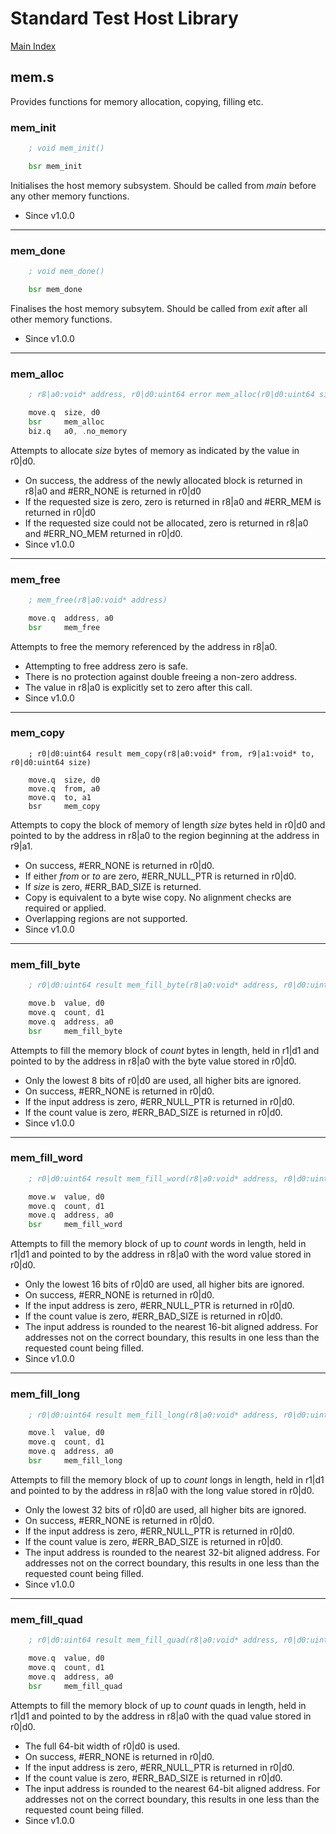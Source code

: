 # Standard Test Host Library

[Main Index](../README.md)

## mem.s
Provides functions for memory allocation, copying, filling etc.

### mem_init
```asm
    ; void mem_init()

    bsr mem_init
```
Initialises the host memory subsystem. Should be called from _main_ before any other memory functions.

- Since v1.0.0
___

### mem_done
```asm
    ; void mem_done()

    bsr mem_done
```
Finalises the host memory subsytem. Should be called from _exit_ after all other memory functions.

- Since v1.0.0
___
### mem_alloc
```asm
    ; r8|a0:void* address, r0|d0:uint64 error mem_alloc(r0|d0:uint64 size)

    move.q  size, d0
    bsr     mem_alloc
    biz.q   a0, .no_memory
```
Attempts to allocate _size_ bytes of memory as indicated by the value in r0|d0.

- On success, the address of the newly allocated block is returned in r8|a0 and #ERR_NONE is returned in r0|d0
- If the requested size is zero, zero is returned in r8|a0 and #ERR_MEM is returned in r0|d0
- If the requested size could not be allocated, zero is returned in r8|a0 and #ERR_NO_MEM returned in r0|d0.
- Since v1.0.0
___
### mem_free
```asm
    ; mem_free(r8|a0:void* address)

    move.q  address, a0
    bsr     mem_free
```
Attempts to free the memory referenced by the address in r8|a0.

- Attempting to free address zero is safe.
- There is no protection against double freeing a non-zero address.
- The value in r8|a0 is explicitly set to zero after this call.
- Since v1.0.0
___
### mem_copy
```
    ; r0|d0:uint64 result mem_copy(r8|a0:void* from, r9|a1:void* to, r0|d0:uint64 size)

    move.q  size, d0
    move.q  from, a0
    move.q  to, a1
    bsr     mem_copy
```
Attempts to copy the block of memory of length _size_ bytes held in r0|d0 and pointed to by the address in r8|a0 to the region beginning at the address in r9|a1.

- On success, #ERR_NONE is returned in r0|d0.
- If either _from_ or _to_ are zero, #ERR_NULL_PTR is returned in r0|d0.
- If _size_ is zero, #ERR_BAD_SIZE is returned.
- Copy is equivalent to a byte wise copy. No alignment checks are required or applied.
- Overlapping regions are not supported.
- Since v1.0.0

___
### mem_fill_byte
```asm
    ; r0|d0:uint64 result mem_fill_byte(r8|a0:void* address, r0|d0:uint8 value, r1|d1:uint64 count)

    move.b  value, d0
    move.q  count, d1
    move.q  address, a0
    bsr     mem_fill_byte
```
Attempts to fill the memory block of _count_ bytes in length, held in r1|d1 and pointed to by the address in r8|a0 with the byte value stored in r0|d0.

- Only the lowest 8 bits of r0|d0 are used, all higher bits are ignored.
- On success, #ERR_NONE is returned in r0|d0.
- If the input address is zero, #ERR_NULL_PTR is returned in r0|d0.
- If the count value is zero, #ERR_BAD_SIZE is returned in r0|d0.
- Since v1.0.0
___
### mem_fill_word
```asm
    ; r0|d0:uint64 result mem_fill_word(r8|a0:void* address, r0|d0:uint16 value, r1|d1:uint64 count)

    move.w  value, d0
    move.q  count, d1
    move.q  address, a0
    bsr     mem_fill_word
```
Attempts to fill the memory block of up to _count_ words in length, held in r1|d1 and pointed to by the address in r8|a0 with the word value stored in r0|d0.

- Only the lowest 16 bits of r0|d0 are used, all higher bits are ignored.
- On success, #ERR_NONE is returned in r0|d0.
- If the input address is zero, #ERR_NULL_PTR is returned in r0|d0.
- If the count value is zero, #ERR_BAD_SIZE is returned in r0|d0.
- The input address is rounded to the nearest 16-bit aligned address. For addresses not on the correct boundary, this results in one less than the requested count being filled.
- Since v1.0.0
___
### mem_fill_long
```asm
    ; r0|d0:uint64 result mem_fill_long(r8|a0:void* address, r0|d0:uint32 value, r1|d1:uint64 count)

    move.l  value, d0
    move.q  count, d1
    move.q  address, a0
    bsr     mem_fill_long
```
Attempts to fill the memory block of up to _count_ longs in length, held in r1|d1 and pointed to by the address in r8|a0 with the long value stored in r0|d0.

- Only the lowest 32 bits of r0|d0 are used, all higher bits are ignored.
- On success, #ERR_NONE is returned in r0|d0.
- If the input address is zero, #ERR_NULL_PTR is returned in r0|d0.
- If the count value is zero, #ERR_BAD_SIZE is returned in r0|d0.
- The input address is rounded to the nearest 32-bit aligned address. For addresses not on the correct boundary, this results in one less than the requested count being filled.
- Since v1.0.0
___
### mem_fill_quad
```asm
    ; r0|d0:uint64 result mem_fill_quad(r8|a0:void* address, r0|d0:uint64 value, r1|d1:uint64 count)

    move.q  value, d0
    move.q  count, d1
    move.q  address, a0
    bsr     mem_fill_quad
```
Attempts to fill the memory block of up to _count_ quads in length, held in r1|d1 and pointed to by the address in r8|a0 with the quad value stored in r0|d0.

- The full 64-bit width of r0|d0 is used.
- On success, #ERR_NONE is returned in r0|d0.
- If the input address is zero, #ERR_NULL_PTR is returned in r0|d0.
- If the count value is zero, #ERR_BAD_SIZE is returned in r0|d0.
- The input address is rounded to the nearest 64-bit aligned address. For addresses not on the correct boundary, this results in one less than the requested count being filled.
- Since v1.0.0
